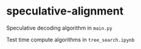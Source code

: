 # speculative-alignment

Speculative decoding algorithm in ```main.py```

Test time compute algorithms in ```tree_search.ipynb```
